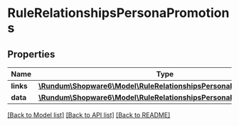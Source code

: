 # RuleRelationshipsPersonaPromotions

## Properties
Name | Type | Description | Notes
------------ | ------------- | ------------- | -------------
**links** | [**\Rundum\Shopware6\Model\RuleRelationshipsPersonaPromotionsLinks**](RuleRelationshipsPersonaPromotionsLinks.md) |  | [optional] 
**data** | [**\Rundum\Shopware6\Model\RuleRelationshipsPersonaPromotionsData[]**](RuleRelationshipsPersonaPromotionsData.md) |  | [optional] 

[[Back to Model list]](../../README.md#documentation-for-models) [[Back to API list]](../../README.md#documentation-for-api-endpoints) [[Back to README]](../../README.md)

